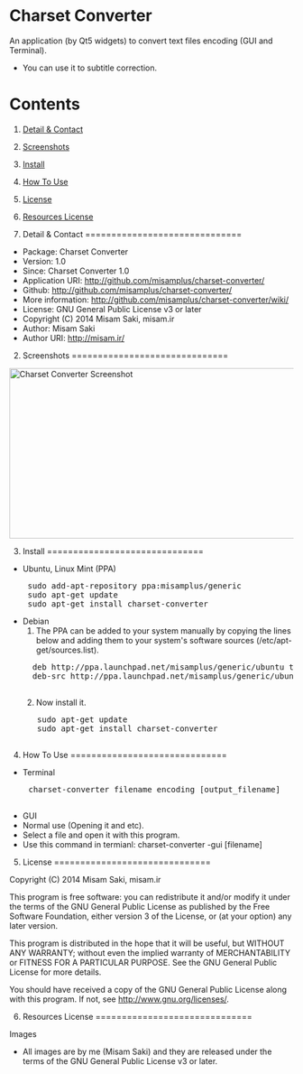 Charset Converter
==========

An application (by Qt5 widgets) to convert text files encoding (GUI and Terminal).

* You can use it to subtitle correction.

Contents
==============================

1. <a href="#1-detail--contact">Detail & Contact</a>
2. <a href="#2-screenshots">Screenshots</a>
3. <a href="#3-install">Install</a>
4. <a href="#4-how-to-use">How To Use</a>
5. <a href="#5-license">License</a>
6. <a href="#6-resources-license">Resources License</a>

1. Detail & Contact
==============================

* Package: Charset Converter
* Version: 1.0
* Since: Charset Converter 1.0
* Application URI: http://github.com/misamplus/charset-converter/
* Github: http://github.com/misamplus/charset-converter/
* More information: http://github.com/misamplus/charset-converter/wiki/
* License: GNU General Public License v3 or later
* Copyright (C) 2014 Misam Saki, misam.ir
* Author: Misam Saki
* Author URI: http://misam.ir/

2. Screenshots
==============================

<img src="https://raw.github.com/misamplus/charset-converter/master/screenshot.png" alt="Charset Converter Screenshot" title="Charset Converter Screenshot" width="535px" height="302px" />

3. Install
==============================

* Ubuntu, Linux Mint (PPA)
  <pre>
   sudo add-apt-repository ppa:misamplus/generic
   sudo apt-get update
   sudo apt-get install charset-converter
  </pre>
* Debian
  1. The PPA can be added to your system manually by copying the lines below and adding them to your system's software sources (/etc/apt-get/sources.list).
   <pre>
    deb http://ppa.launchpad.net/misamplus/generic/ubuntu trusty main
    deb-src http://ppa.launchpad.net/misamplus/generic/ubuntu trusty main
   </pre>
  2. Now install it.
  	<pre>
     sudo apt-get update
     sudo apt-get install charset-converter
    </pre>

4. How To Use
==============================

 * Terminal
  <pre>
  	charset-converter filename encoding [output_filename]
  </pre>
 * GUI
  * Normal use (Opening it and etc).
  * Select a file and open it with this program.
  * Use this command in termianl: charset-converter -gui [filename]

5. License
==============================

Copyright (C) 2014 Misam Saki, misam.ir

This program is free software: you can redistribute it and/or modify
it under the terms of the GNU General Public License as published by
the Free Software Foundation, either version 3 of the License, or
(at your option) any later version.

This program is distributed in the hope that it will be useful,
but WITHOUT ANY WARRANTY; without even the implied warranty of
MERCHANTABILITY or FITNESS FOR A PARTICULAR PURPOSE.  See the
GNU General Public License for more details.

You should have received a copy of the GNU General Public License
along with this program.  If not, see <http://www.gnu.org/licenses/>.

6. Resources License
==============================

Images
* All images are by me (Misam Saki) and they are released under the terms of the GNU General Public License v3 or later.